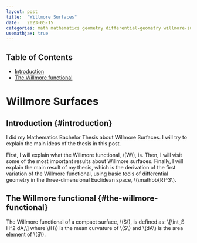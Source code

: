 ```yaml
---
layout: post
title:  "Willmore Surfaces"
date:   2023-05-15
categories: math mathematics geometry differential-geometry willmore-surfaces willmore-functional
usemathjax: true
---
```

<head>
    <link rel="stylesheet" href="/assets/css/sidebar.css">
</head>
<div class="sidebar">
    <h2>Table of Contents</h2>
    <ul>
        <li><a href="#introduction">Introduction</a></li>
        <li><a href="#the-willmore-functional">The Willmore functional</a></li>
    </ul>
</div>

# Willmore Surfaces

## Introduction {#introduction}

I did my Mathematics Bachelor Thesis about Willmore Surfaces. I will try to explain the main ideas of the thesis in this post.

First, I will explain what the Willmore functional, \\(W\\), is. Then, I will visit some of the most important results about Willmore surfaces. Finally, I will explain the main result of my thesis, which is the derivation of the first variation of the Willmore functional, using basic tools of differential geometry in the three-dimensional Euclidean space, \\(\\mathbb{R}^3\\).

## The Willmore functional {#the-willmore-functional}

The Willmore functional of a compact surface, \\(S\\), is defined as:
\\[\\int_S H^2 dA,\\]
where \\(H\\) is the mean curvature of \\(S\\) and \\(dA\\) is the area element of \\(S\\).
